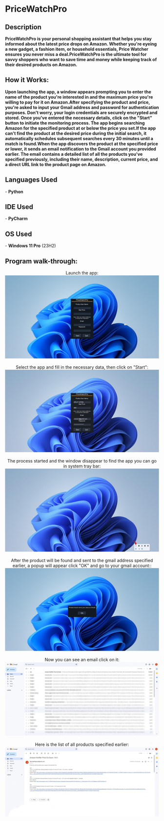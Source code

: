 <h1>PriceWatchPro</h1>

<h2>Description</h2>
<b>PriceWatchPro is your personal shopping assistant that helps you stay informed about the latest price drops on Amazon. Whether you're eyeing a new gadget, a fashion item, or household essentials, Price Watcher ensures you never miss a deal.PriceWatchPro is the ultimate tool for savvy shoppers who want to save time and money while keeping track of their desired products on Amazon.</b>
<br />
<h2>How it Works:</h2>
<b>Upon launching the app, a window appears prompting you to enter the name of the product you're interested in and the maximum price you're willing to pay for it on Amazon.After specifying the product and price, you're asked to input your Gmail address and password for authentication purposes. Don't worry, your login credentials are securely encrypted and stored. Once you've entered the necessary details, click on the "Start" button to initiate the monitoring process. The app begins searching Amazon for the specified product at or below the price you set.If the app can't find the product at the desired price during the initial search, it automatically schedules subsequent searches every 30 minutes until a match is found.When the app discovers the product at the specified price or lower, it sends an email notification to the Gmail account you provided earlier. The email contains a detailed list of all the products you've specified previously, including their name, description, current price, and a direct URL link to the product page on Amazon.</b>

<h2>Languages Used</h2>
- <b>Python</b>
<h2>IDE Used</h2>
- <b>PyCharm</b>

<h2>OS Used </h2>
- <b>Windows 11 Pro</b> (23H2)

<h2>Program walk-through:</h2>
<p align="center">
Launch the app: <br/>
<img src="https://github.com/Dan3091/PriceWatchPro/blob/master/Image_0000.jpg"/>
<br />
<br />
Select the app and fill in the necessary data, then click on "Start":  <br/>
<img src="https://github.com/Dan3091/PriceWatchPro/blob/master/Image_0001.jpg"/>
<br />
<br />
The process started and the window disappear to find the app you can go in system tray bar:<br/>
<img src="https://github.com/Dan3091/PriceWatchPro/blob/master/Image_0002.jpg"/>
<br />
<br />
After the product will be found and sent to the gmail address specified earlier, a popup will appear click "OK" and go to your gmail account:
​:<br/>
<img src="https://github.com/Dan3091/PriceWatchPro/blob/master/Image_0003.jpg"/>
<br />
<br />
Now you can see an email click on it:<br/>
<img src="https://github.com/Dan3091/PriceWatchPro/blob/master/Image_0004.jpg"/>
<br />
<br />
Here is the list of all products specified earlier:<br/>
<img src="https://github.com/Dan3091/PriceWatchPro/blob/master/Image_0005.jpg"/>
<br />
<br />
</p>

<!--
 ```diff
- text in red
+ text in green
! text in orange
# text in gray
@@ text in purple (and bold)@@
```
--!>
